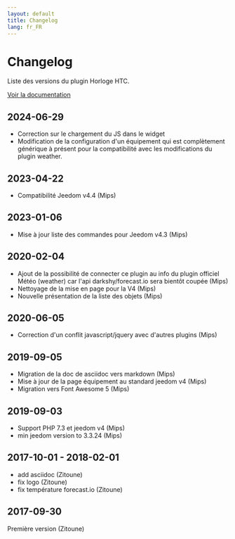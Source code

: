 ```yaml
---
layout: default
title: Changelog
lang: fr_FR
---
```


# Changelog

Liste des versions du plugin Horloge HTC.

[Voir la documentation]({{site.baseurl/#language#/}}/)

## 2024-06-29

- Correction sur le chargement du JS dans le widget
- Modification de la configuration d'un équipement qui est complètement générique à présent pour la compatibilité avec les modifications du plugin weather.

## 2023-04-22

- Compatibilité Jeedom v4.4 (Mips)

## 2023-01-06

- Mise à jour liste des commandes pour Jeedom v4.3 (Mips)

## 2020-02-04

- Ajout de la possibilité de connecter ce plugin au info du plugin officiel Météo (weather) car l'api darkshy/forecast.io sera bientôt coupée (Mips)
- Nettoyage de la mise en page pour la V4 (Mips)
- Nouvelle présentation de la liste des objets (Mips)

## 2020-06-05

- Correction d'un conflit javascript/jquery avec d'autres plugins (Mips)

## 2019-09-05

- Migration de la doc de asciidoc vers markdown (Mips)
- Mise à jour de la page équipement au standard jeedom v4 (Mips)
- Migration vers Font Awesome 5 (Mips)

## 2019-09-03

- Support PHP 7.3 et jeedom v4 (Mips)
- min jeedom version to 3.3.24 (Mips)

## 2017-10-01 - 2018-02-01

- add asciidoc (Zitoune)
- fix logo (Zitoune)
- fix température forecast.io (Zitoune)

## 2017-09-30

Première version (Zitoune)
